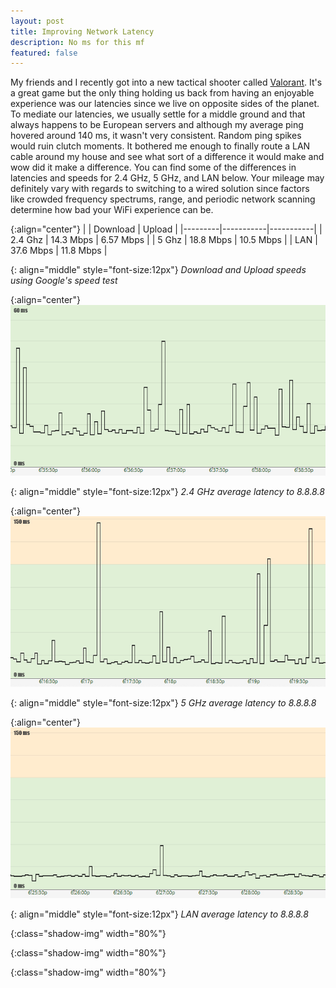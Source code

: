 ```yaml
---
layout: post
title: Improving Network Latency
description: No ms for this mf
featured: false
---
```


My friends and I recently got into a new tactical shooter called
[Valorant](https://playvalorant.com/en-us/). It's a great game but the only
thing holding us back from having an enjoyable experience was our latencies
since we live on opposite sides of the planet. To mediate our latencies, we
usually settle for a middle ground and that always happens to be European
servers and although my average ping hovered around 140 ms, it wasn't very
consistent. Random ping spikes would ruin clutch moments. It bothered me enough
to finally route a LAN cable around my house and see what sort of a difference
it would make and wow did it make a difference. You can find some of the
differences in latencies and speeds for 2.4 GHz, 5 GHz, and LAN below. Your
mileage may definitely vary with regards to switching to a wired solution since
factors like crowded frequency spectrums, range, and periodic network scanning
determine how bad your WiFi experience can be.

{:align="center"}
|         | Download  | Upload    |
|---------|-----------|-----------|
| 2.4 Ghz | 14.3 Mbps | 6.57 Mbps |
| 5 Ghz   | 18.8 Mbps | 10.5 Mbps |
| LAN     | 37.6 Mbps | 11.8 Mbps |

{: align="middle" style="font-size:12px"}
_Download and Upload speeds using Google's speed test_

{:align="center"}
![2.4ghz]

{: align="middle" style="font-size:12px"}
_2.4 GHz average latency to 8.8.8.8_


{:align="center"}
![5ghz]

{: align="middle" style="font-size:12px"}
_5 GHz average latency to 8.8.8.8_

{:align="center"}
![lan]

{: align="middle" style="font-size:12px"}
_LAN average latency to 8.8.8.8_

[2.4ghz]:/images/latency/2.4ghz.jpg
{:class="shadow-img" width="80%"}

[5ghz]:/images/latency/5ghz.jpg
{:class="shadow-img" width="80%"}

[lan]:/images/latency/lan.jpg
{:class="shadow-img" width="80%"}
